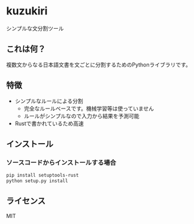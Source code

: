 # kuzukiri
シンプルな文分割ツール

## これは何？
複数文からなる日本語文書を文ごとに分割するためのPythonライブラリです。

## 特徴
* シンプルなルールによる分割
  * 完全なルールベースです。機械学習等は使っていません
  * ルールがシンプルなので入力から結果を予測可能
* Rustで書かれているため高速 

## インストール
### ソースコードからインストールする場合

```bash
pip install setuptools-rust
python setup.py install
```

## ライセンス
MIT
